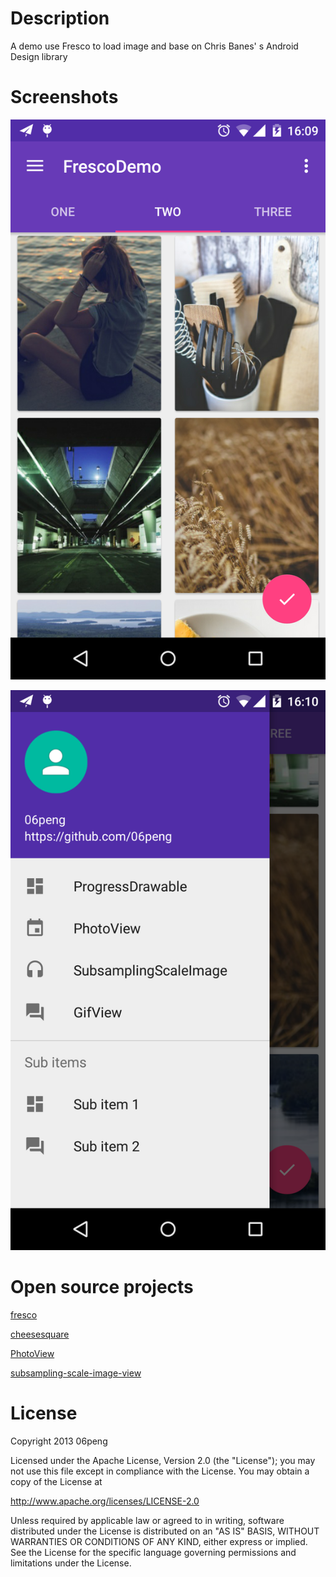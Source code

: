 # Description
A demo use Fresco to load image and base on Chris Banes' s Android Design library

# Screenshots

![image](https://github.com/06peng/FrescoDemo/blob/master/screeshots/device-2015-06-26-160956.png)

![image](https://github.com/06peng/FrescoDemo/blob/master/screeshots/device-2015-06-26-161029.png)

# Open source projects

<p><a href="https://github.com/facebook/fresco">fresco</a>

<p><a href="https://github.com/chrisbanes/cheesesquare">cheesesquare</a>

<p><a href="https://github.com/chrisbanes/PhotoView">PhotoView</a>

<p><a href="https://github.com/davemorrissey/subsampling-scale-image-view">subsampling-scale-image-view</a>

# License

Copyright 2013 06peng

Licensed under the Apache License, Version 2.0 (the "License");
you may not use this file except in compliance with the License.
You may obtain a copy of the License at

   http://www.apache.org/licenses/LICENSE-2.0

Unless required by applicable law or agreed to in writing, software
distributed under the License is distributed on an "AS IS" BASIS,
WITHOUT WARRANTIES OR CONDITIONS OF ANY KIND, either express or implied.
See the License for the specific language governing permissions and
limitations under the License.
